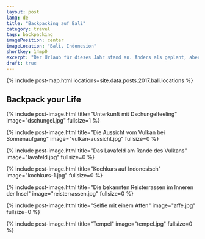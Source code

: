 ```yaml
---
layout: post
lang: de
title: "Backpacking auf Bali"
category: travel
tags: backpacking
imagePosition: center
imageLocation: "Bali, Indonesion"
shortkey: 14mp0
excerpt: "Der Urlaub für dieses Jahr stand an. Anders als geplant, aber mit dem Backpack. Es war als abenteuerliche Reise gedacht - dann kam meine Family mit"
draft: true
---
```

{% include post-map.html locations=site.data.posts.2017.bali.locations %}

## Backpack your Life

{% include post-image.html title="Unterkunft mit Dschungelfeeling" image="dschungel.jpg" fullsize=1 %}

{% include post-image.html title="Die Aussicht vom Vulkan bei Sonnenaufgang" image="vulkan-aussicht.jpg" fullsize=0 %}

{% include post-image.html title="Das Lavafeld am Rande des Vulkans" image="lavafeld.jpg" fullsize=0 %}

{% include post-image.html title="Kochkurs auf Indonesisch" image="kochkurs-1.jpg" fullsize=0 %}

{% include post-image.html title="Die bekannten Reisterrassen im Inneren der Insel" image="reisterrassen.jpg" fullsize=0 %}

{% include post-image.html title="Selfie mit einem Affen" image="affe.jpg" fullsize=0 %}

{% include post-image.html title="Tempel" image="tempel.jpg" fullsize=0 %}

